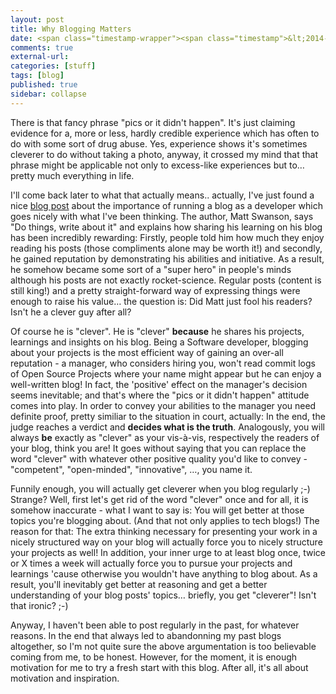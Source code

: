 ```yaml
---
layout: post
title: Why Blogging Matters
date: <span class="timestamp-wrapper"><span class="timestamp">&lt;2014-02-07 Fre&gt;</span></span> 
comments: true
external-url:
categories: [stuff]
tags: [blog]
published: true
sidebar: collapse
---
```

There is that fancy phrase "pics or it didn't happen". It's just
claiming evidence for a, more or less, hardly credible experience which has often to do
with some sort of drug abuse. Yes, experience shows it's
sometimes cleverer to do without taking a photo, anyway, it crossed my mind that that phrase might be
applicable not only to excess-like experiences but to&#x2026; pretty much
everything in life.

<!-- more -->

I'll come back later to what that actually means.. actually, I've just found a nice <a href="http://mdswanson.com/blog/2013/08/11/write-things-tell-people.html" target="_blank">blog post</a>
about the importance of running a blog as a developer which goes
nicely with what I've been thinking. The author, Matt Swanson, says
"Do things, write about it" and explains how sharing his learning on
his blog has been incredibly rewarding: Firstly, people told him how much they
enjoy reading his posts (those compliments alone may be worth it!) and secondly, he gained reputation by
demonstrating his abilities and initiative. As a result, he somehow became some
sort of a "super hero" in people's minds although his posts are not
exactly rocket-science. Regular posts (content is still king!) and a
pretty straight-forward way of expressing things were enough to raise
his value&#x2026; the question is: Did Matt just fool his readers? Isn't he a clever guy after all? 

Of course he is "clever". He is "clever" **because** he shares his
projects, learnings and insights on his blog. Being a Software
developer, blogging about your projects is the most efficient way of
gaining an over-all reputation - a manager, who considers hiring you, won't read commit logs of Open Source
Projects where your name might appear but he can enjoy a well-written blog! In fact,
the 'positive' effect on the manager's decision seems inevitable; and that's
where the "pics or it didn't happen" attitude comes into play. In
order to convey your abilities to the manager you need definite proof,
pretty similiar to the situation in court, actually: In the end, the
judge reaches a verdict and **decides what is the truth**. Analogously,
you will always **be** exactly as "clever" as your vis-à-vis, respectively the
readers of your blog, think you are! It goes without saying that you
can replace the word "clever" with whatever other positive quality you'd
like to convey - "competent", "open-minded", "innovative", &#x2026;, you
name it.

Funnily enough, you will actually get cleverer when you blog regularly
;-) Strange? Well, first let's get rid of the word "clever" once and
for all, it is somehow inaccurate - what I want to say is: You will
get better at those topics you're blogging about. (And that not only
applies to tech blogs!) The reason for that: The extra thinking
necessary for presenting your work in a nicely structured way on your
blog will actually force you to nicely structure your projects as
well! In addition, your inner urge to at least blog once, twice or X
times a week will actually force you to pursue your projects and
learnings 'cause otherwise you wouldn't have anything to blog about.
As a result, you'll inevitably get better at reasoning and get a
better understanding of your blog posts' topics&#x2026; briefly, you get
"cleverer"! Isn't that ironic? ;-) 

Anyway, I haven't been able to post regularly in the past, for
whatever reasons. In the end that always led to abandonning my past blogs altogether, so I'm not
quite sure the above argumentation is too believable coming from me,
to be honest. However, for the moment, it is enough motivation for me to try a fresh
start with this blog. After all, it's all about motivation and inspiration.
